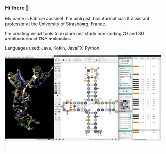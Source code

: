 ### Hi there 👋

My name is Fabrice Jossinet. I'm biologist, bioinformatician & assistant professor at the University of Strasbourg, France.

I'm creating visual tools to explore and study non-coding 2D and 3D architectures of RNA molecules.

Languages used: Java, Kotlin, JavaFX, Python.

![RNArtist](https://raw.githubusercontent.com/fjossinet/RNArtist/master/media/Capture%20d’écran%202021-01-28%20à%2007.56.07.png)


